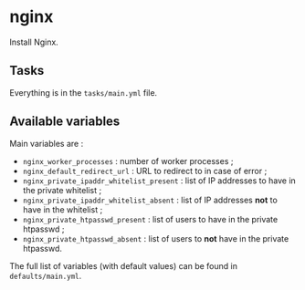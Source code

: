 # nginx

Install Nginx.

## Tasks

Everything is in the `tasks/main.yml` file.

## Available variables

Main variables are :

* `nginx_worker_processes` : number of worker processes ;
* `nginx_default_redirect_url` : URL to redirect to in case of error ;
* `nginx_private_ipaddr_whitelist_present` : list of IP addresses to have in the private whitelist ;
* `nginx_private_ipaddr_whitelist_absent` : list of IP addresses **not** to have in the whitelist ;
* `nginx_private_htpasswd_present` : list of users to have in the private htpasswd ;
* `nginx_private_htpasswd_absent` : list of users to **not** have in the private htpasswd.

The full list of variables (with default values) can be found in `defaults/main.yml`.
